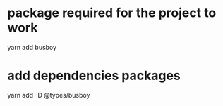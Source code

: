 # package required for the project to work

yarn add busboy

# add dependencies packages

yarn add -D @types/busboy
